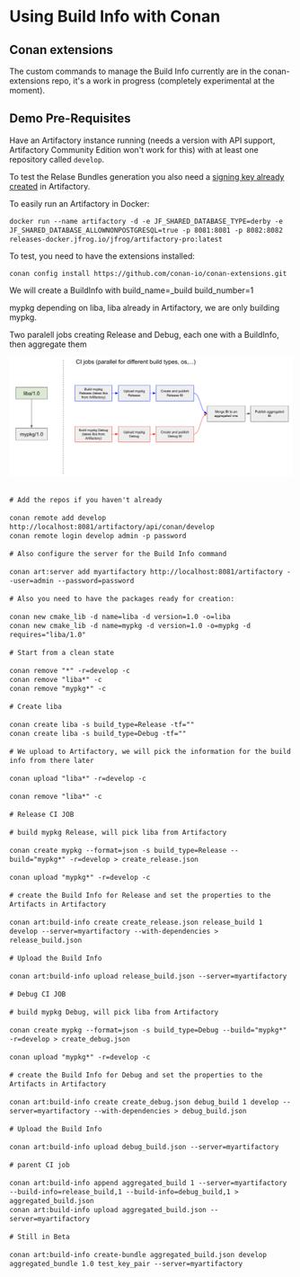 Using Build Info with Conan
===========================

Conan extensions
----------------

The custom commands to manage the Build Info currently are in the conan-extensions repo,
it's a work in progress (completely experimental at the moment).


Demo Pre-Requisites
-------------------

Have an Artifactory instance running (needs a version with API support, Artifactory
Community Edition won't work for this) with at least one repository called ``develop``.

To test the Relase Bundles generation you also need a [signing key already
created](https://jfrog.com/help/r/jfrog-artifactory-documentation/setting-up-rsa-keys-pairs)
in Artifactory.

To easily run an Artifactory in Docker:

```
docker run --name artifactory -d -e JF_SHARED_DATABASE_TYPE=derby -e JF_SHARED_DATABASE_ALLOWNONPOSTGRESQL=true -p 8081:8081 -p 8082:8082 releases-docker.jfrog.io/jfrog/artifactory-pro:latest
```

To test, you need to have the extensions installed:

```
conan config install https://github.com/conan-io/conan-extensions.git
```

We will create a BuildInfo with build_name=<config>_build build_number=1

mypkg depending on liba, liba already in Artifactory, we are only building mypkg.

Two paralell jobs creating Release and Debug, each one with a BuildInfo, then aggregate
them

![Alt build](diagram.png?raw=true)

```

# Add the repos if you haven't already

conan remote add develop http://localhost:8081/artifactory/api/conan/develop
conan remote login develop admin -p password

# Also configure the server for the Build Info command

conan art:server add myartifactory http://localhost:8081/artifactory --user=admin --password=password

# Also you need to have the packages ready for creation:

conan new cmake_lib -d name=liba -d version=1.0 -o=liba 
conan new cmake_lib -d name=mypkg -d version=1.0 -o=mypkg -d requires="liba/1.0"

# Start from a clean state

conan remove "*" -r=develop -c
conan remove "liba*" -c
conan remove "mypkg*" -c

# Create liba

conan create liba -s build_type=Release -tf=""
conan create liba -s build_type=Debug -tf=""

# We upload to Artifactory, we will pick the information for the build info from there later

conan upload "liba*" -r=develop -c

conan remove "liba*" -c

# Release CI JOB

# build mypkg Release, will pick liba from Artifactory

conan create mypkg --format=json -s build_type=Release --build="mypkg*" -r=develop > create_release.json

conan upload "mypkg*" -r=develop -c

# create the Build Info for Release and set the properties to the Artifacts in Artifactory

conan art:build-info create create_release.json release_build 1 develop --server=myartifactory --with-dependencies > release_build.json

# Upload the Build Info

conan art:build-info upload release_build.json --server=myartifactory

# Debug CI JOB

# build mypkg Debug, will pick liba from Artifactory

conan create mypkg --format=json -s build_type=Debug --build="mypkg*" -r=develop > create_debug.json

conan upload "mypkg*" -r=develop -c

# create the Build Info for Debug and set the properties to the Artifacts in Artifactory

conan art:build-info create create_debug.json debug_build 1 develop --server=myartifactory --with-dependencies > debug_build.json

# Upload the Build Info

conan art:build-info upload debug_build.json --server=myartifactory

# parent CI job

conan art:build-info append aggregated_build 1 --server=myartifactory --build-info=release_build,1 --build-info=debug_build,1 > aggregated_build.json
conan art:build-info upload aggregated_build.json --server=myartifactory

# Still in Beta

conan art:build-info create-bundle aggregated_build.json develop aggregated_bundle 1.0 test_key_pair --server=myartifactory 
```
